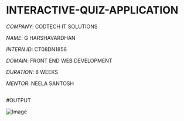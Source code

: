 # INTERACTIVE-QUIZ-APPLICATION

*COMPANY*: CODTECH IT SOLUTIONS

*NAME*: G HARSHAVARDHAN

*INTERN ID*: CT08DN1856

*DOMAIN*: FRONT END WEB DEVELOPMENT

*DURATION*: 8 WEEKS

*MENTOR*: NEELA SANTOSH

##

#OUTPUT

![Image](https://github.com/user-attachments/assets/c05d2f5f-b8c2-4d51-a53c-a8769c95dca4)
